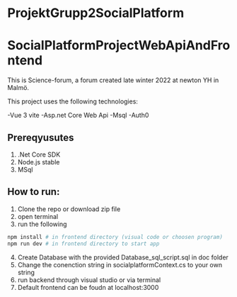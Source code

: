# ProjektGrupp2SocialPlatform
# SocialPlatformProjectWebApiAndFrontend

This is Science-forum, a forum created late winter 2022 at newton YH in Malmö.

This project uses the following technologies:

-Vue 3 vite
-Asp.net Core Web Api
-Msql
-Auth0

## Prereqyusutes
1. .Net Core SDK
2. Node.js stable
3. MSql

## How to run:
1. Clone the repo or download zip file
2. open terminal
3. run the following

```bash
npm install # in frontend directory (visual code or choosen program)
npm run dev # in frontend directory to start app
```
4. Create Database with the provided Database_sql_script.sql in doc folder
5. Change the conenction string in socialplatformContext.cs to your own string
6. run backend through visual studio or via terminal
7. Default frontend can be foudn at localhost:3000
